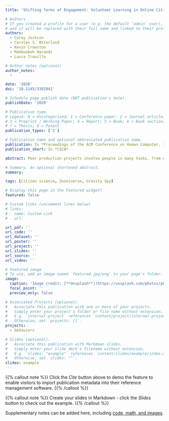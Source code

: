 ```yaml
---
title: 'Shifting forms of Engagement: Volunteer Learning in Online Citizen Science'

# Authors
# If you created a profile for a user (e.g. the default `admin` user), write the username (folder name) here
# and it will be replaced with their full name and linked to their profile.
authors:
  - Corey Jackson
  - Carsten S. Østerlund 
  - Kevin Crowston 
  - Mahboobeh Harandi 
  - Laura Trouille 

# Author notes (optional)
author_notes:
  - 

date: '2020'
doi: '10.1145/3392841'

# Schedule page publish date (NOT publication's date).
publishDate: '2020'

# Publication type.
# Legend: 0 = Uncategorized; 1 = Conference paper; 2 = Journal article;
# 3 = Preprint / Working Paper; 4 = Report; 5 = Book; 6 = Book section;
# 7 = Thesis; 8 = Patent
publication_types: ['2']

# Publication name and optional abbreviated publication name.
publication: In *Proceedings of the ACM Conference on Human Computer. Interaction*
publication_short: In *CSCW*

abstract: Peer production projects involve people in many tasks, from editing articles to analyzing datasets. To facilitate mastery of these practices, projects offer a number of learning resources, ranging from project-defined FAQsto individually-oriented search tools and communal discussion boards. However, it is not clear which project resources best support participant learning, overall and at different stages of engagement. We draw onSørensen's framework of forms of presence to distinguish three types of engagement with learning resources:authoritative, agent-centered and communal. We assigned resources from the Gravity Spy citizen-science into these three categories and analyzed trace data recording interactions with resources using a mixed-effects logistic regression with volunteer performance as an outcome variable. The findings suggest that engagement with authoritative resources (e.g., those constructed by project organizers) facilitates performance initially. However, as tasks become more difficult, volunteers seek and benefit from engagement with their own agent-centered resources and community-generated resources. These findings suggest a broader scope for the design of learning resources for peer production

# Summary. An optional shortened abstract.
summary: 

tags: [citizen science, Zooniverse, Gravity Spy]

# Display this page in the Featured widget?
featured: false

# Custom links (uncomment lines below)
# links:
# - name: Custom Link
#   url: 

url_pdf: ''
url_code: ''
url_dataset: ''
url_poster: ''
url_project: ''
url_slides: ''
url_source: ''
url_video: ''

# Featured image
# To use, add an image named `featured.jpg/png` to your page's folder.
image:
  caption: 'Image credit: [**Unsplash**](https://unsplash.com/photos/pLCdAaMFLTE)'
  focal_point: ''
  preview_only: false

# Associated Projects (optional).
#   Associate this publication with one or more of your projects.
#   Simply enter your project's folder or file name without extension.
#   E.g. `internal-project` references `content/project/internal-project/index.md`.
#   Otherwise, set `projects: []`.
projects:
  - behaviors

# Slides (optional).
#   Associate this publication with Markdown slides.
#   Simply enter your slide deck's filename without extension.
#   E.g. `slides: "example"` references `content/slides/example/index.md`.
#   Otherwise, set `slides: ""`.
slides: example
---
```


{{% callout note %}}
Click the _Cite_ button above to demo the feature to enable visitors to import publication metadata into their reference management software.
{{% /callout %}}

{{% callout note %}}
Create your slides in Markdown - click the _Slides_ button to check out the example.
{{% /callout %}}

Supplementary notes can be added here, including [code, math, and images](https://wowchemy.com/docs/writing-markdown-latex/).

